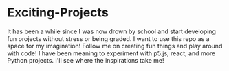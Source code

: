 # Exciting-Projects

It has been a while since I was now drown by school and start developing fun projects without stress or being graded.
I want to use this repo as a space for my imagination!
Follow me on creating fun things and play around with code!
I have been meaning to experiment with p5.js, react, and more Python projects.
I'll see where the inspirations take me!
